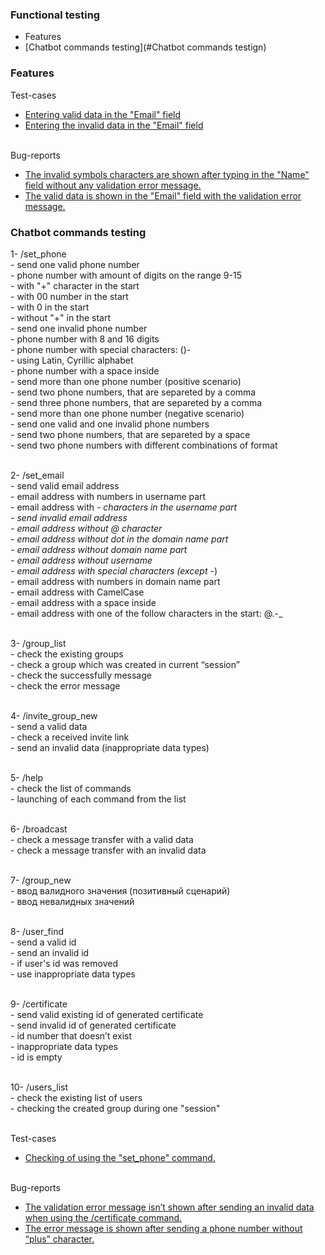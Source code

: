 <h3>Functional testing</h3>

- Features<br>
- [Chatbot commands testing](#Chatbot commands testign)

<h3>Features</h3>

Test-cases<br>
- <a href="https://docs.google.com/spreadsheets/d/1k1Ho59dMCFbFvGevWtq7IEgSbBQ7ae9TdQ2aKOYOh6w/edit?usp=drive_link">Entering valid data in the "Email" field</a><br>
- <a href="https://docs.google.com/spreadsheets/d/1hnf9GQcA1bh_rulY5DjwS9RoPrIlOp5Z/edit?usp=drive_link&ouid=102064553302234595178&rtpof=true&sd=true">Entering the invalid data in the "Email" field</a><br><br>

Bug-reports<br>
- <a href="https://docs.google.com/spreadsheets/d/1tNagMIF4eYjgD_BL5_GjFs7X_ddDJYSbpO9NZRbFwHs/edit?usp=drive_link">The invalid symbols characters are shown after typing in the "Name" field without any validation error message.</a>
- <a href="https://docs.google.com/spreadsheets/d/1N_7oR7md5W4-cm_o_eM-f7l1znAkgDw-XhvdIkCfEE0/edit#gid=0">The valid data is shown in the "Email" field with the validation error message.</a> 

<a name="#Chatbot commands"></a><h3>Chatbot commands testing</h3>

1- /set_phone<br>
	- send one valid phone number<br>
		- phone number with amount of digits on the range 9-15<br>
		- with "+" character in the start<br>
		- with 00 number in the start<br>
		- with 0 in the start<br>
		- without "+" in the start<br>
	- send one invalid phone number<br>
		- phone number with 8 and 16 digits<br>
		- phone number with special characters: ()-<br>
		- using Latin, Cyrillic alphabet<br>
		- phone number with a space inside<br>
	- send more than one phone number (positive scenario)<br>
		- send two phone numbers, that are separeted by a comma<br>
		- send three phone numbers, that are separeted by a comma<br>
	- send more than one phone number (negative scenario)	<br>
		- send one valid and one invalid phone numbers<br>
		- send two phone numbers, that are separeted by a space<br>
		- send two phone numbers with different combinations of format <br><br>

2- /set_email<br>
	- send valid email address<br>
	- email address with numbers in username part<br>
	- email address with _- characters in the username part<br>
	- send invalid email address<br>
		- email address without @ character<br>
		- email address without dot in the domain name part<br>
		- email address without domain name part<br>
		- email address without username<br>
		- email address with special characters (except -_)<br>
		- email address with numbers in domain name part	<br>
		- email address with CamelCase<br>
		- email address with a space inside<br>
		- email address with one of the follow characters in the start: @.-_  <br><br>

3- /group_list<br>
	- check the existing groups<br>
	- check a group which was created in current “session” <br>
	- check the successfully message<br>
	- check the error message <br><br>

4- /invite_group_new<br>
	- send a valid data<br>
	- check a received invite link	<br>
	- send an invalid data (inappropriate data types)<br><br>

5- /help<br>
	- check the list of commands<br>
	- launching of each command from the list<br><br>

6- /broadcast<br>
	- check a message transfer with a valid data<br>
	- check a message transfer with an invalid data<br><br>

7- /group_new<br>
	- ввод валидного значения (позитивный сценарий)<br>
	- ввод невалидных значений<br><br>

8- /user_find<br>
	- send a valid id<br>
	- send an invalid id<br>
		- if user's id was removed<br>
		- use inappropriate data types<br><br>

9- /certificate<br>
	- send valid existing id of generated certificate<br>
	- send invalid id of generated certificate<br>
		- id number that doesn’t exist<br>
		- inappropriate data types<br>
		- id is empty	 <br><br>

10- /users_list<br>
	- check the existing list of users<br>
	- checking the created group during one "session"<br><br>

Test-cases<br>
- <a href="https://docs.google.com/spreadsheets/d/18hdKZYyNR6_YuQIqBOobO_dhKbYjztsd/edit?usp=drive_link&ouid=102064553302234595178&rtpof=true&sd=true">Checking of using the "set_phone" command.</a><br><br>

Bug-reports<br>
- <a href="https://docs.google.com/spreadsheets/d/1bXGWtN_nC8rS-nqif5d7xvoF2fzvuHbQT6AbdUL1oWo/edit?usp=drive_link">The validation error message isn’t shown after sending an invalid data when using the /certificate command.</a>
- <a href="https://docs.google.com/spreadsheets/d/1-PsMUQ-eoBH3yQ_-2lPkC6U99ULIt5nGg-VgJOunlzc/edit?usp=drive_link">The error message is shown after sending a phone number without “plus” character.</a>
